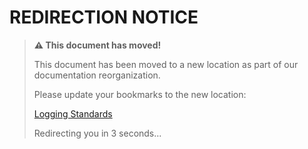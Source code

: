 # REDIRECTION NOTICE

> **⚠️ This document has moved!**
> 
> This document has been moved to a new location as part of our documentation reorganization.
> 
> Please update your bookmarks to the new location: 
> 
> [Logging Standards](../reference/standards/logging-standards.md)
>
> Redirecting you in 3 seconds...
>
